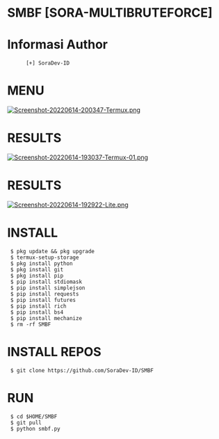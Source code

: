# SMBF [SORA-MULTIBRUTEFORCE]

# Informasi Author
          [+] SoraDev-ID
          
          


# MENU 
[![Screenshot-20220614-200347-Termux.png](https://i.postimg.cc/XYb7LbPP/Screenshot-20220614-200347-Termux.png)](https://postimg.cc/JGpL79M3)


# RESULTS

[![Screenshot-20220614-193037-Termux-01.png](https://i.postimg.cc/wjG4Hqdf/Screenshot-20220614-193037-Termux-01.png)](https://postimg.cc/Bj2BBGbH)

# RESULTS

[![Screenshot-20220614-192922-Lite.png](https://i.postimg.cc/g2QsQgv1/Screenshot-20220614-192922-Lite.png)](https://postimg.cc/68VCGLbh)

# INSTALL


     $ pkg update && pkg upgrade
     $ termux-setup-storage
     $ pkg install python 
     $ pkg install git
     $ pkg install pip
     $ pip install stdiomask
     $ pip install simplejson
     $ pip install requests
     $ pip install futures
     $ pip install rich
     $ pip install bs4
     $ pip install mechanize
     $ rm -rf SMBF

# INSTALL REPOS

     $ git clone https://github.com/SoraDev-ID/SMBF


# RUN
    
     $ cd $HOME/SMBF
     $ git pull
     $ python smbf.py


